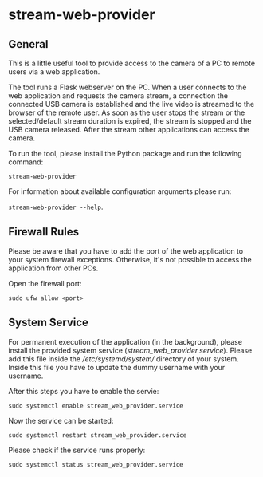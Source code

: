 # stream-web-provider

## General 

This is a little useful tool to provide access to the camera of a PC to remote users via a web application.

The tool runs a Flask webserver on the PC.
When a user connects to the web application and requests the camera stream, a connection the connected USB camera is established and the live video is streamed to the browser of the remote user.
As soon as the user stops the stream or the selected/default stream duration is expired, the stream is stopped and the USB camera released.
After the stream other applications can access the camera.

To run the tool, please install the Python package and run the following command: 

``stream-web-provider``

For information about available configuration arguments please run:

``stream-web-provider --help``.

## Firewall Rules

Please be aware that you have to add the port of the web application to your system firewall exceptions. 
Otherwise, it's not possible to access the application from other PCs.

Open the firewall port:

``sudo ufw allow <port>``

## System Service

For permanent execution of the application (in the background), please install the provided system service (*stream_web_provider.service*).
Please add this file inside the */etc/systemd/system/* directory of your system.
Inside this file you have to update the dummy username with your username.

After this steps you have to enable the servie:

``sudo systemctl enable stream_web_provider.service``

Now the service can be started: 

``sudo systemctl restart stream_web_provider.service``

Please check if the service runs properly: 

``sudo systemctl status stream_web_provider.service``
